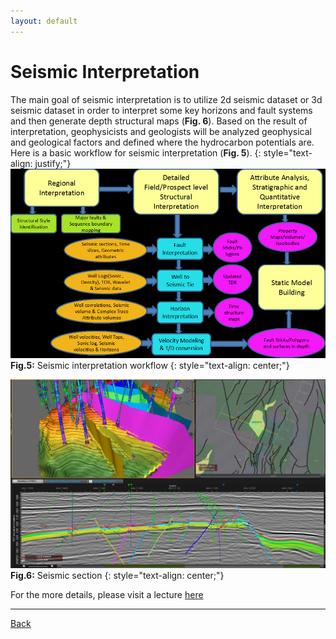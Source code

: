 ```yaml
---
layout: default
---
```


# Seismic Interpretation

The main goal of seismic interpretation is to utilize 2d seismic dataset or 3d seismic dataset in order to interpret some key horizons and fault systems and then generate depth structural maps (**Fig. 6**). 
Based on the result of interpretation, geophysicists and geologists will be analyzed geophysical and geological factors and defined where the hydrocarbon potentials are. Here is a basic workflow for seismic interpretation (**Fig. 5**).
{: style="text-align: justify;"}
![workflow](../assets/img/workflow.jpg)
**Fig.5:** Seismic interpretation workflow
{: style="text-align: center;"}

![seismicsection](../assets/img/Seismicsection.png)
**Fig.6:** Seismic section
{: style="text-align: center;"}


For the more details, please visit a lecture [here](https://slideplayer.com/slide/703696/)
* * *
[Back](./geophysics.html)
